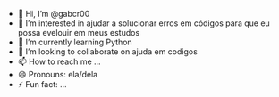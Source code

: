 - 👋 Hi, I’m @gabcr00
- 👀 I’m interested in ajudar a solucionar erros em códigos para que eu possa evelouir em meus estudos
- 🌱 I’m currently learning Python
- 💞️ I’m looking to collaborate on ajuda em codigos
- 📫 How to reach me ...
- 😄 Pronouns: ela/dela
- ⚡ Fun fact: ...

<!---
gabcr00/gabcr00 is a ✨ special ✨ repository because its `README.md` (this file) appears on your GitHub profile.
You can click the Preview link to take a look at your changes.
--->
